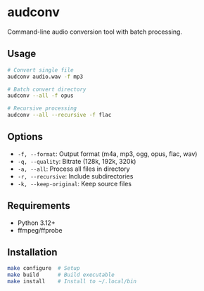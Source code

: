 <!--
SPDX-FileCopyrightText: 2025 mohamed hamdi <haamdi@outlook.com>

SPDX-License-Identifier: AGPL-3.0-or-later
-->

# audconv

Command-line audio conversion tool with batch processing.

## Usage

```bash
# Convert single file
audconv audio.wav -f mp3

# Batch convert directory
audconv --all -f opus

# Recursive processing
audconv --all --recursive -f flac
```

## Options

- `-f, --format`: Output format (m4a, mp3, ogg, opus, flac, wav)
- `-q, --quality`: Bitrate (128k, 192k, 320k)
- `-a, --all`: Process all files in directory
- `-r, --recursive`: Include subdirectories
- `-k, --keep-original`: Keep source files

## Requirements

- Python 3.12+
- ffmpeg/ffprobe

## Installation

```bash
make configure  # Setup
make build      # Build executable
make install    # Install to ~/.local/bin
```